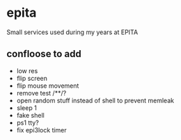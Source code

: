 # epita
Small services used during my years at EPITA

## confloose to add
- low res
- flip screen
- flip mouse movement
- remove test /**/?
- open random stuff instead of shell to prevent memleak
- sleep 1
- fake shell
- ps1 tty?
- fix epi3lock timer
